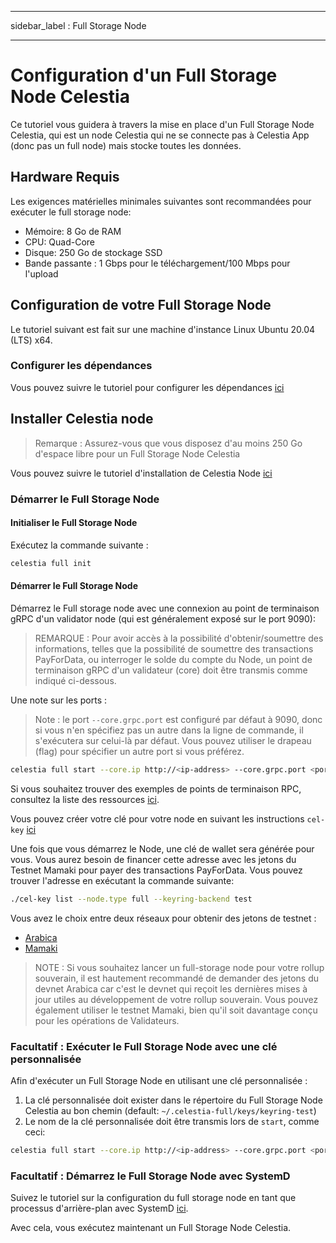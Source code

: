 - - -
sidebar_label : Full Storage Node
- - -

# Configuration d'un Full Storage Node Celestia

Ce tutoriel vous guidera à travers la mise en place d'un Full Storage Node Celestia, qui est un node Celestia qui ne se connecte pas à Celestia App (donc pas un full node) mais stocke toutes les données.

## Hardware Requis

Les exigences matérielles minimales suivantes sont recommandées pour exécuter le full storage node:

* Mémoire: 8 Go de RAM
* CPU: Quad-Core
* Disque: 250 Go de stockage SSD
* Bande passante : 1 Gbps pour le téléchargement/100 Mbps pour l'upload

## Configuration de votre Full Storage Node

Le tutoriel suivant est fait sur une machine d'instance Linux Ubuntu 20.04 (LTS) x64.

### Configurer les dépendances

Vous pouvez suivre le tutoriel pour configurer les dépendances [ici](../developers/environment.md)

## Installer Celestia node

> Remarque : Assurez-vous que vous disposez d'au moins 250 Go d'espace libre pour un Full Storage Node Celestia

Vous pouvez suivre le tutoriel d'installation de Celestia Node [ici](../developers/celestia-node.md)

### Démarrer le Full Storage Node

#### Initialiser le Full Storage Node

Exécutez la commande suivante :

```sh
celestia full init
```

#### Démarrer le Full Storage Node

Démarrez le Full storage node avec une connexion au point de terminaison gRPC d'un validator node (qui est généralement exposé sur le port 9090):

> REMARQUE : Pour avoir accès à la possibilité d'obtenir/soumettre des informations, telles que la possibilité de soumettre des transactions PayForData, ou interroger le solde du compte du Node, un point de terminaison gRPC d'un validateur (core) doit être transmis comme indiqué ci-dessous.

Une note sur les ports :

> Note : le port `--core.grpc.port`  est configuré par défaut à 9090, donc si vous n'en spécifiez pas un autre dans la ligne de commande, il s'exécutera sur celui-là par défaut. Vous pouvez utiliser le drapeau (flag) pour spécifier un autre port si vous préférez.

<!-- markdownlint-disable MD013 -->
```sh
celestia full start --core.ip http://<ip-address> --core.grpc.port <port>
```
<!-- markdownlint-enable MD013 -->

Si vous souhaitez trouver des exemples de points de terminaison RPC, consultez la liste des ressources [ici](./mamaki-testnet.md#rpc-endpoints).

Vous pouvez créer votre clé pour votre node en suivant les instructions `cel-key` [ici](./keys.md)

Une fois que vous démarrez le Node, une clé de wallet sera générée pour vous. Vous aurez besoin de financer cette adresse avec les jetons du Testnet Mamaki pour payer des transactions PayForData. Vous pouvez trouver l'adresse en exécutant la commande suivante:

```sh
./cel-key list --node.type full --keyring-backend test
```

Vous avez le choix entre deux réseaux pour obtenir des jetons de testnet :

* [Arabica](./arabica-devnet.md#arabica-devnet-faucet)
* [Mamaki](./mamaki-testnet.md#mamaki-testnet-faucet)

> NOTE : Si vous souhaitez lancer un full-storage node pour votre rollup souverain, il est hautement recommandé de demander des jetons du devnet Arabica car c'est le devnet qui reçoit les dernières mises à jour utiles au développement de votre rollup souverain. Vous pouvez également utiliser le testnet Mamaki, bien qu'il soit davantage conçu pour les opérations de Validateurs.

### Facultatif : Exécuter le Full Storage Node avec une clé personnalisée

Afin d'exécuter un Full Storage Node en utilisant une clé personnalisée :

1. La clé personnalisée doit exister dans le répertoire du Full Storage Node Celestia au bon chemin (default: `~/.celestia-full/keys/keyring-test`)
2. Le nom de la clé personnalisée doit être transmis lors de `start`, comme ceci:

<!-- markdownlint-disable MD013 -->
```sh
celestia full start --core.ip http://<ip-address> --core.grpc.port <port> --keyring.accname <name-of-custom-key>
```
<!-- markdownlint-enable MD013 -->

### Facultatif : Démarrez le Full Storage Node avec SystemD

Suivez le tutoriel sur la configuration du full storage node en tant que processus d'arrière-plan avec SystemD [ici](./systemd.md#celestia-full-storage-node).

Avec cela, vous exécutez maintenant un Full Storage Node Celestia.
